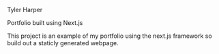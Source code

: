 Tyler Harper

Portfolio built using Next.js

This project is an example of my portfolio using the next.js framework so build out a staticly generated webpage.
